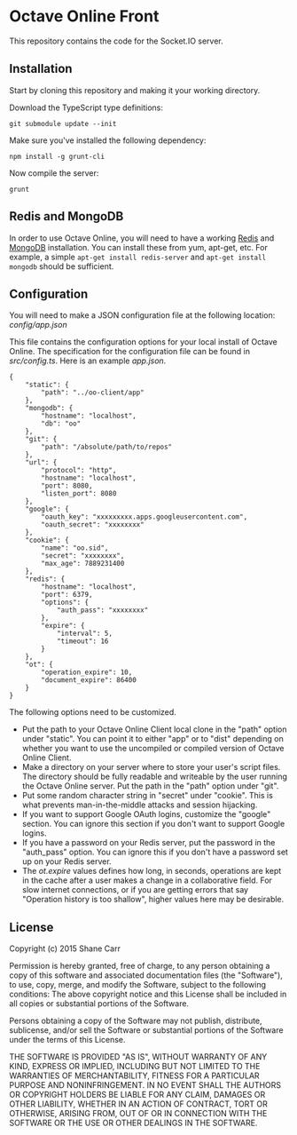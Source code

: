 Octave Online Front
===================

This repository contains the code for the Socket.IO server.

## Installation

Start by cloning this repository and making it your working directory.

Download the TypeScript type definitions:

	git submodule update --init

Make sure you've installed the following dependency:

	npm install -g grunt-cli

Now compile the server:

	grunt

## Redis and MongoDB

In order to use Octave Online, you will need to have a working [Redis](http://redis.io/) and [MongoDB](http://www.mongodb.org/) installation.  You can install these from yum, apt-get, etc.  For example, a simple `apt-get install redis-server` and `apt-get install mongodb` should be sufficient.

## Configuration

You will need to make a JSON configuration file at the following location: *config/app.json*

This file contains the configuration options for your local install of Octave Online.  The specification for the configuration file can be found in *src/config.ts*.  Here is an example *app.json*.

	{
		"static": {
			"path": "../oo-client/app"
		},
		"mongodb": {
			"hostname": "localhost",
			"db": "oo"
		},
		"git": {
			"path": "/absolute/path/to/repos"
		},
		"url": {
			"protocol": "http",
			"hostname": "localhost",
			"port": 8080,
			"listen_port": 8080
		},
		"google": {
			"oauth_key": "xxxxxxxxx.apps.googleusercontent.com",
			"oauth_secret": "xxxxxxxx"
		},
		"cookie": {
			"name": "oo.sid",
			"secret": "xxxxxxxx",
			"max_age": 7889231400
		},
		"redis": {
			"hostname": "localhost",
			"port": 6379,
			"options": {
				"auth_pass": "xxxxxxxx"
			},
			"expire": {
				"interval": 5,
				"timeout": 16
			}
		},
		"ot": {
			"operation_expire": 10,
			"document_expire": 86400
		}
	}

The following options need to be customized.

 - Put the path to your Octave Online Client local clone in the "path" option under "static".  You can point it to either "app" or to "dist" depending on whether you want to use the uncompiled or compiled version of Octave Online Client.
 - Make a directory on your server where to store your user's script files.  The directory should be fully readable and writeable by the user running the Octave Online server.  Put the path in the "path" option under "git".
 - Put some random character string in "secret" under "cookie".  This is what prevents man-in-the-middle attacks and session hijacking.
 - If you want to support Google OAuth logins, customize the "google" section.  You can ignore this section if you don't want to support Google logins.
 - If you have a password on your Redis server, put the password in the "auth_pass" option.  You can ignore this if you don't have a password set up on your Redis server.
 - The *ot.expire* values defines how long, in seconds, operations are kept in the cache after a user makes a change in a collaborative field.  For slow internet connections, or if you are getting errors that say "Operation history is too shallow", higher values here may be desirable.

## License

Copyright (c) 2015 Shane Carr

Permission is hereby granted, free of charge, to any person obtaining a copy of this software and associated documentation files (the "Software"), to use, copy, merge, and modify the Software, subject to the following conditions: The above copyright notice and this License shall be included in all copies or substantial portions of the Software.

Persons obtaining a copy of the Software may not publish, distribute, sublicense, and/or sell the Software or substantial portions of the Software under the terms of this License.

THE SOFTWARE IS PROVIDED "AS IS", WITHOUT WARRANTY OF ANY KIND, EXPRESS OR IMPLIED, INCLUDING BUT NOT LIMITED TO THE WARRANTIES OF MERCHANTABILITY, FITNESS FOR A PARTICULAR PURPOSE AND NONINFRINGEMENT. IN NO EVENT SHALL THE AUTHORS OR COPYRIGHT HOLDERS BE LIABLE FOR ANY CLAIM, DAMAGES OR OTHER LIABILITY, WHETHER IN AN ACTION OF CONTRACT, TORT OR OTHERWISE, ARISING FROM, OUT OF OR IN CONNECTION WITH THE SOFTWARE OR THE USE OR OTHER DEALINGS IN THE SOFTWARE.

